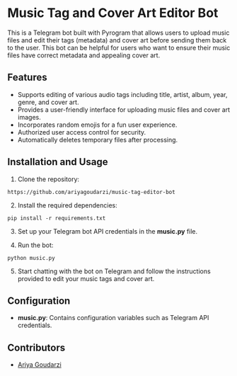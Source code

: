 # Music Tag and Cover Art Editor Bot

This is a Telegram bot built with Pyrogram that allows users to upload music files and edit their tags (metadata) and cover art before sending them back to the user. This bot can be helpful for users who want to ensure their music files have correct metadata and appealing cover art.

## Features

- Supports editing of various audio tags including title, artist, album, year, genre, and cover art.
- Provides a user-friendly interface for uploading music files and cover art images.
- Incorporates random emojis for a fun user experience.
- Authorized user access control for security.
- Automatically deletes temporary files after processing.

## Installation and Usage

1. Clone the repository:
```
https://github.com/ariyagoudarzi/music-tag-editor-bot
```

2. Install the required dependencies:
```
pip install -r requirements.txt
```

3. Set up your Telegram bot API credentials in the __music.py__ file.

4. Run the bot:
```
python music.py
```

5. Start chatting with the bot on Telegram and follow the instructions provided to edit your music tags and cover art.

## Configuration

- __music.py__: Contains configuration variables such as Telegram API credentials.

## Contributors

- [Ariya Goudarzi](https://github.com/ariyagoudarzi/)
